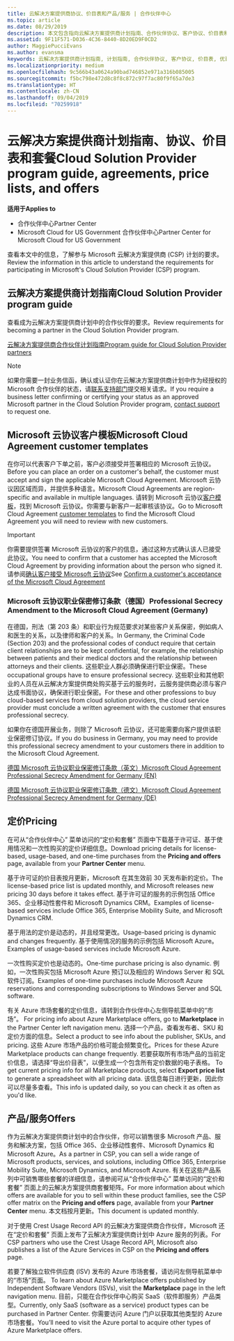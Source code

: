 ```yaml
---
title: 云解决方案提供商协议、价目表和产品/服务 | 合作伙伴中心
ms.topic: article
ms.date: 08/29/2019
description: 本文包含指向云解决方案提供商计划指南、合作伙伴协议、客户协议、价目表和产品/服务的链接。
ms.assetid: 9F11F571-D036-4C36-8440-8D20ED9F0CD2
author: MaggiePucciEvans
ms.author: evansma
keywords: 云解决方案提供商计划指南, 计划指南, 合作伙伴协议, 客户协议, 价目表, 优惠
ms.localizationpriority: medium
ms.openlocfilehash: 9c566b43a0624a90bad746852e971a316b085005
ms.sourcegitcommit: f5bc798e472d8c8f8c872c97f7ac80f9f65a7de3
ms.translationtype: HT
ms.contentlocale: zh-CN
ms.lasthandoff: 09/04/2019
ms.locfileid: "70259918"
---
```

# <a name="cloud-solution-provider-program-guide-agreements-price-lists-and-offers"></a><span data-ttu-id="e4193-104">云解决方案提供商计划指南、协议、价目表和套餐</span><span class="sxs-lookup"><span data-stu-id="e4193-104">Cloud Solution Provider program guide, agreements, price lists, and offers</span></span>

<span data-ttu-id="e4193-105">**适用于**</span><span class="sxs-lookup"><span data-stu-id="e4193-105">**Applies to**</span></span>

-  <span data-ttu-id="e4193-106">合作伙伴中心</span><span class="sxs-lookup"><span data-stu-id="e4193-106">Partner Center</span></span>
-  <span data-ttu-id="e4193-107">Microsoft Cloud for US Government 合作伙伴中心</span><span class="sxs-lookup"><span data-stu-id="e4193-107">Partner Center for Microsoft Cloud for US Government</span></span>


<span data-ttu-id="e4193-108">查看本文中的信息，了解参与 Microsoft 云解决方案提供商 (CSP) 计划的要求。</span><span class="sxs-lookup"><span data-stu-id="e4193-108">Review the information in this article to understand the requirements for participating in Microsoft's Cloud Solution Provider (CSP) program.</span></span>

## <a name="cloud-solution-provider-program-guide"></a><span data-ttu-id="e4193-109">云解决方案提供商计划指南</span><span class="sxs-lookup"><span data-stu-id="e4193-109">Cloud Solution Provider program guide</span></span>

<span data-ttu-id="e4193-110">查看成为云解决方案提供商计划中的合作伙伴的要求。</span><span class="sxs-lookup"><span data-stu-id="e4193-110">Review requirements for becoming a partner in the Cloud Solution Provider program.</span></span>

[<span data-ttu-id="e4193-111">云解决方案提供商合作伙伴计划指南</span><span class="sxs-lookup"><span data-stu-id="e4193-111">Program guide for Cloud Solution Provider partners</span></span>](https://go.microsoft.com/fwlink/p/?LinkId=617100)

>[!Note]
><span data-ttu-id="e4193-112">如果你需要一封业务信函，确认或认证你在云解决方案提供商计划中作为经授权的 Microsoft 合作伙伴的状态，请[联系支持部门](https://partner.microsoft.com/pcv/servicerequests/create)提交相关请求。</span><span class="sxs-lookup"><span data-stu-id="e4193-112">If you require a business letter confirming or certifying your status as an approved Microsoft partner in the Cloud Solution Provider program, [contact support](https://partner.microsoft.com/pcv/servicerequests/create) to request one.</span></span>

## <a name="microsoft-cloud-agreement-customer-templates"></a><span data-ttu-id="e4193-113">Microsoft 云协议客户模板</span><span class="sxs-lookup"><span data-stu-id="e4193-113">Microsoft Cloud Agreement customer templates</span></span>

<span data-ttu-id="e4193-114">在你可以代表客户下单之前，客户必须接受并签署相应的 Microsoft 云协议。</span><span class="sxs-lookup"><span data-stu-id="e4193-114">Before you can place an order on a customer's behalf, the customer must accept and sign the applicable Microsoft Cloud Agreement.</span></span> <span data-ttu-id="e4193-115">Microsoft 云协议因区域而异，并提供多种语言。</span><span class="sxs-lookup"><span data-stu-id="e4193-115">Microsoft Cloud Agreements are region-specific and available in multiple languages.</span></span> <span data-ttu-id="e4193-116">请转到 Microsoft 云协议[客户模板](agreements.md)，找到 Microsoft 云协议。你需要与新客户一起审核该协议。</span><span class="sxs-lookup"><span data-stu-id="e4193-116">Go to Microsoft Cloud Agreement [customer templates](agreements.md) to find the Microsoft Cloud Agreement you will need to review with new customers.</span></span>

>[!IMPORTANT]
><span data-ttu-id="e4193-117">你需要提供签署 Microsoft 云协议的客户的信息，通过这种方式确认该人已接受此协议。</span><span class="sxs-lookup"><span data-stu-id="e4193-117">You need to confirm that a customer has accepted the Microsoft Cloud Agreement by providing information about the person who signed it.</span></span> <span data-ttu-id="e4193-118">请参阅[确认客户接受 Microsoft 云协议](confirm-consent.md)</span><span class="sxs-lookup"><span data-stu-id="e4193-118">See [Confirm a customer's acceptance of the Microsoft Cloud Agreement](confirm-consent.md)</span></span> 

### <a name="professional-secrecy-amendment-to-the-microsoft-cloud-agreement-germany"></a><span data-ttu-id="e4193-119">Microsoft 云协议职业保密修订条款（德国）</span><span class="sxs-lookup"><span data-stu-id="e4193-119">Professional Secrecy Amendment to the Microsoft Cloud Agreement (Germany)</span></span>

<span data-ttu-id="e4193-120">在德国，刑法（第 203 条）和职业行为规范要求对某些客户关系保密，例如病人和医生的关系，以及律师和客户的关系。</span><span class="sxs-lookup"><span data-stu-id="e4193-120">In Germany, the Criminal Code (Section 203) and the professional codes of conduct require that certain client relationships are to be kept confidential, for example, the relationship between patients and their medical doctors and the relationship between attorneys and their clients.</span></span> <span data-ttu-id="e4193-121">这些职业人群必须确保进行职业保密。</span><span class="sxs-lookup"><span data-stu-id="e4193-121">These occupational groups have to ensure professional secrecy.</span></span> <span data-ttu-id="e4193-122">这些职业和其他职业的人员在从云解决方案提供商处购买基于云的服务时，云服务提供商必须与客户达成书面协议，确保进行职业保密。</span><span class="sxs-lookup"><span data-stu-id="e4193-122">For these and other professions to buy cloud-based services from cloud solution providers, the cloud service provider must conclude a written agreement with the customer that ensures professional secrecy.</span></span>

<span data-ttu-id="e4193-123">如果你在德国开展业务，则除了 Microsoft 云协议，还可能需要向客户提供该职业保密修订协议。</span><span class="sxs-lookup"><span data-stu-id="e4193-123">If you do business in Germany, you may need to provide this professional secrecy amendment to your customers there in addition to the Microsoft Cloud Agreement.</span></span>

[<span data-ttu-id="e4193-124">德国 Microsoft 云协议职业保密修订条款（英文）</span><span class="sxs-lookup"><span data-stu-id="e4193-124">Microsoft Cloud Agreement Professional Secrecy Amendment for Germany (EN)</span></span>](https://go.microsoft.com/fwlink/?linkid=2030827&clcid=0x409)

[<span data-ttu-id="e4193-125">德国 Microsoft 云协议职业保密修订条款（德文）</span><span class="sxs-lookup"><span data-stu-id="e4193-125">Microsoft Cloud Agreement Professional Secrecy Amendment for Germany (DE)</span></span>](https://go.microsoft.com/fwlink/?linkid=2030827&clcid=0x407)

## <a name="pricing"></a><span data-ttu-id="e4193-126">定价</span><span class="sxs-lookup"><span data-stu-id="e4193-126">Pricing</span></span>

<span data-ttu-id="e4193-127">在可从“合作伙伴中心”  菜单访问的“定价和套餐”  页面中下载基于许可证、基于使用情况和一次性购买的定价详细信息。</span><span class="sxs-lookup"><span data-stu-id="e4193-127">Download pricing details for license-based, usage-based, and one-time purchases from the **Pricing and offers** page, available from your **Partner Center** menu.</span></span>

<span data-ttu-id="e4193-128">基于许可证的价目表按月更新，Microsoft 在其生效前 30 天发布新的定价。</span><span class="sxs-lookup"><span data-stu-id="e4193-128">The license-based price list is updated monthly, and Microsoft releases new pricing 30 days before it takes effect.</span></span> <span data-ttu-id="e4193-129">基于许可证的服务的示例包括 Office 365、企业移动性套件和 Microsoft Dynamics CRM。</span><span class="sxs-lookup"><span data-stu-id="e4193-129">Examples of license-based services include Office 365, Enterprise Mobility Suite, and Microsoft Dynamics CRM.</span></span> 

<span data-ttu-id="e4193-130">基于用法的定价是动态的，并且经常更改。</span><span class="sxs-lookup"><span data-stu-id="e4193-130">Usage-based pricing is dynamic and changes frequently.</span></span> <span data-ttu-id="e4193-131">基于使用情况的服务的示例包括 Microsoft Azure。</span><span class="sxs-lookup"><span data-stu-id="e4193-131">Examples of usage-based services include Microsoft Azure.</span></span>

<span data-ttu-id="e4193-132">一次性购买定价也是动态的。</span><span class="sxs-lookup"><span data-stu-id="e4193-132">One-time purchase pricing is also dynamic.</span></span> <span data-ttu-id="e4193-133">例如，一次性购买包括 Microsoft Azure 预订以及相应的 Windows Server 和 SQL 软件订阅。</span><span class="sxs-lookup"><span data-stu-id="e4193-133">Examples of one-time purchases include Microsoft Azure reservations and corresponding subscriptions to Windows Server and SQL software.</span></span>

<span data-ttu-id="e4193-134">有关 Azure 市场套餐的定价信息，请转到合作伙伴中心左侧导航菜单中的“市场”。 </span><span class="sxs-lookup"><span data-stu-id="e4193-134">For pricing info about Azure Marketplace offers, go to **Marketplace** in the Partner Center left navigation menu.</span></span> <span data-ttu-id="e4193-135">选择一个产品，查看发布者、SKU 和定价方面的信息。</span><span class="sxs-lookup"><span data-stu-id="e4193-135">Select a product to see info about the publisher, SKUs, and pricing.</span></span> <span data-ttu-id="e4193-136">这些 Azure 市场产品的价格可能会频繁变化。</span><span class="sxs-lookup"><span data-stu-id="e4193-136">Prices for these Azure Marketplace products can change frequently.</span></span> <span data-ttu-id="e4193-137">若要获取所有市场产品的当前定价信息，请选择“导出价目表”，以便生成一个包含所有定价数据的电子表格。 </span><span class="sxs-lookup"><span data-stu-id="e4193-137">To get current pricing info for all Marketplace products, select **Export price list** to generate a spreadsheet with all pricing data.</span></span> <span data-ttu-id="e4193-138">该信息每日进行更新，因此你可以尽量多查看。</span><span class="sxs-lookup"><span data-stu-id="e4193-138">This info is updated daily, so you can check it as often as you'd like.</span></span>

## <a name="offers"></a><span data-ttu-id="e4193-139">产品/服务</span><span class="sxs-lookup"><span data-stu-id="e4193-139">Offers</span></span>

<span data-ttu-id="e4193-140">作为云解决方案提供商计划中的合作伙伴，你可以销售很多 Microsoft 产品、服务和解决方案，包括 Office 365、企业移动性套件、Microsoft Dynamics 和 Microsoft Azure。</span><span class="sxs-lookup"><span data-stu-id="e4193-140">As a partner in CSP, you can sell a wide range of Microsoft products, services, and solutions, including Office 365, Enterprise Mobility Suite, Microsoft Dynamics, and Microsoft Azure.</span></span> <span data-ttu-id="e4193-141">有关在这些产品系列中可销售哪些套餐的详细信息，请参阅可从“合作伙伴中心”  菜单访问的“定价和套餐”  页面上的云解决方案提供商套餐矩阵。</span><span class="sxs-lookup"><span data-stu-id="e4193-141">For more information about which offers are available for you to sell within these product families, see the CSP offer matrix on the **Pricing and offers** page, available from your **Partner Center** menu.</span></span> <span data-ttu-id="e4193-142">本文档按月更新。</span><span class="sxs-lookup"><span data-stu-id="e4193-142">This document is updated monthly.</span></span>

<span data-ttu-id="e4193-143">对于使用 Crest Usage Record API 的云解决方案提供商合作伙伴，Microsoft 还在“定价和套餐”  页面上发布了云解决方案提供商计划中 Azure 服务的列表。</span><span class="sxs-lookup"><span data-stu-id="e4193-143">For CSP partners who use the Crest Usage Record API, Microsoft also publishes a list of the Azure Services in CSP on the **Pricing and offers** page.</span></span>

<span data-ttu-id="e4193-144">若要了解独立软件供应商  (ISV) 发布的 Azure 市场套餐，请访问左侧导航菜单中的“市场”页面。 </span><span class="sxs-lookup"><span data-stu-id="e4193-144">To learn about Azure Marketplace offers published by Independent Software Vendors  (ISVs), visit the **Marketplace** page in the left navigation menu.</span></span> <span data-ttu-id="e4193-145">目前，只能在合作伙伴中心购买 SaaS（软件即服务）产品类型。</span><span class="sxs-lookup"><span data-stu-id="e4193-145">Currently, only SaaS (software as a service) product types can be purchased in Partner Center.</span></span> <span data-ttu-id="e4193-146">你需要访问 Azure 门户以获取其他类型的 Azure 市场套餐。</span><span class="sxs-lookup"><span data-stu-id="e4193-146">You’ll need to visit the Azure portal to acquire other types of Azure Marketplace offers.</span></span>

